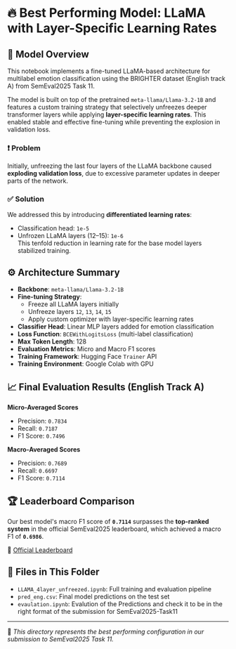 # 🔥 Best Performing Model: LLaMA with Layer-Specific Learning Rates

## 🧠 Model Overview

This notebook implements a fine-tuned LLaMA-based architecture for multilabel emotion classification using the BRIGHTER dataset (English track A) from SemEval2025 Task 11.

The model is built on top of the pretrained `meta-llama/Llama-3.2-1B` and features a custom training strategy that selectively unfreezes deeper transformer layers while applying **layer-specific learning rates**. This enabled stable and effective fine-tuning while preventing the explosion in validation loss.

### ❗ Problem

Initially, unfreezing the last four layers of the LLaMA backbone caused **exploding validation loss**, due to excessive parameter updates in deeper parts of the network.

### ✅ Solution

We addressed this by introducing **differentiated learning rates**:
- Classification head: `1e-5`
- Unfrozen LLaMA layers (12–15): `1e-6`  
This tenfold reduction in learning rate for the base model layers stabilized training.

## ⚙️ Architecture Summary

- **Backbone**: `meta-llama/Llama-3.2-1B`
- **Fine-tuning Strategy**:
  - Freeze all LLaMA layers initially
  - Unfreeze layers `12`, `13`, `14`, `15`
  - Apply custom optimizer with layer-specific learning rates
- **Classifier Head**: Linear MLP layers added for emotion classification
- **Loss Function**: `BCEWithLogitsLoss` (multi-label classification)
- **Max Token Length**: 128
- **Evaluation Metrics**: Micro and Macro F1 scores
- **Training Framework**: Hugging Face `Trainer` API
- **Training Environment**: Google Colab with GPU

## 📈 Final Evaluation Results (English Track A)

**Micro-Averaged Scores**
- Precision: `0.7834`
- Recall: `0.7187`
- F1 Score: `0.7496`

**Macro-Averaged Scores**
- Precision: `0.7689`
- Recall: `0.6697`
- F1 Score: `0.7114`

## 🏆 Leaderboard Comparison

Our best model's macro F1 score of **`0.7114`** surpasses the **top-ranked system** in the official SemEval2025 leaderboard, which achieved a macro F1 of **`0.6986`**.

🔗 [Official Leaderboard](https://docs.google.com/spreadsheets/d/1pyKXpvmVsE1rwu8aRnfn372rD-v3L4Qo/edit?gid=57247028#gid=57247028)

## 📁 Files in This Folder

- `LLAMA_4layer_unfreezed.ipynb`: Full training and evaluation pipeline
- `pred_eng.csv`: Final model predictions on the test set
- `evaulation.ipynb`: Evalution of the Predictions and check it to be in the right format of the submission for SemEval2025-Task11

---

📌 *This directory represents the best performing configuration in our submission to SemEval2025 Task 11.*
